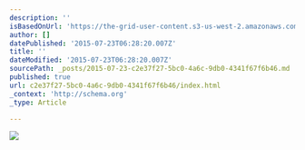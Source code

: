 ```yaml
---
description: ''
isBasedOnUrl: 'https://the-grid-user-content.s3-us-west-2.amazonaws.com/8eef3f83-91df-446b-adc6-080b9e3452b6.jpg'
author: []
datePublished: '2015-07-23T06:28:20.007Z'
title: ''
dateModified: '2015-07-23T06:28:20.007Z'
sourcePath: _posts/2015-07-23-c2e37f27-5bc0-4a6c-9db0-4341f67f6b46.md
published: true
url: c2e37f27-5bc0-4a6c-9db0-4341f67f6b46/index.html
_context: 'http://schema.org'
_type: Article

---
```

![](https://the-grid-user-content.s3-us-west-2.amazonaws.com/8eef3f83-91df-446b-adc6-080b9e3452b6.jpg)